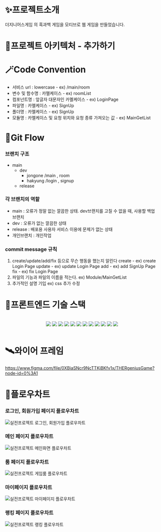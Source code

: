 # ✨프로젝트소개
더지니어스게임 의 흑과백 게임을 모티브로 웹 게임을 만들었습니다.

# 🎀프로젝트 아키텍처 - 추가하기

# 🪄Code Convention
- 서비스 url : lowercase - ex) /main/room
- 변수 및 함수명 : 카멜케이스 - ex) roomList
- 컴포넌트명 : 앞글자 대문자인 카멜케이스 - ex) LoginPage
- 파일명 : 카멜케이스 - ex) SignUp
- 폴더명 : 카멜케이스 - ex) SignUp
- 모듈명 : 카멜케이스 및 요청 위치와 요청 종류 가져오는 값 - ex) MainGetList

# 🤝Git Flow
### 브랜치 구조
- main
    - dev
         - jongone
               /main
               , room
         - hakyung
               /login
               , signup
    - release

### 각 브랜치의 역할
- main : 오류가 정말 없는 깔끔한 상태. dev브랜치를 고칠 수 없을 때, 사용할 백업 브랜치
- dev : 오류가 없는 깔끔한 상태
- release : 배포용 사용자 서비스 이용에 문제가 없는 상태
- 개인브랜치 : 개인작업

### commit message 규칙
1. create/update/add/fix 등으로 무슨 행동을 했는지 알린다
create - ex) create Login Page
update - ex) update Login Page
add - ex) add SignUp Page
fix - ex) fix Login Page
2. 파일의 기능과 파일의 이름을 적는다.
ex) Module/MainGetList
3. 추가적인 설명 기입
ex) css 추가 수정

# 🔖프론트엔드 기술 스택

<center>
<br/>
<div style="display: inline;">
<img src="https://img.shields.io/badge/react-61DAFB?style=for-the-badge&logo=react&logoColor=white">
<img src="https://img.shields.io/badge/redux_toolkit-764ABC?style=for-the-badge&logo=redux&logoColor=white">
<img src="https://img.shields.io/badge/styled_components-DB7093?style=for-the-badge&logo=styledcomponents&logoColor=white">
</div>

<div style="display: inline;">
<img src="https://img.shields.io/badge/socket.io-black?style=for-the-badge&logo=socket.io&logoColor=white"/>
<img src="https://img.shields.io/badge/axios-6236FF?style=for-the-badge&logo=axios&logoColor=white">
<img src="https://img.shields.io/badge/Json-green?style=for-the-badge&logo=Json&logoColor=CC6699"/>
</div>

<div style="display: inline;">
<img src="https://img.shields.io/badge/amazonAWS-F7DF1E?style=for-the-badge&logo=amazonAWS&logoColor=black">
<img src="https://img.shields.io/badge/ReactHookForm-b23838?style=for-the-badge&logo=ReactHookForm&logoColor=white"/>
<img src="https://img.shields.io/badge/dotenv-3b0707aa?style=for-the-badge&logo=dotenv&logoColor=CC6699"/>
</div>

<div style="display: inline;">
<img src="https://img.shields.io/badge/github-181717?style=for-the-badge&logo=github&logoColor=white">
<img src="https://img.shields.io/badge/git-F05032?style=for-the-badge&logo=git&logoColor=white">
<img src="https://img.shields.io/badge/sourcetree-blue?style=for-the-badge&logo=sourcetree&logoColor=white">
</div>
</center>
<br>

# 🛰️와이어 프레임
https://www.figma.com/file/0XBiaSNcr9NcTTKjBKfv1x/THERgeniusGame?node-id=0%3A1

# 🌌플로우차트
### 로그인, 회원가입 페이지 플로우차트
![실전프로젝트 로그인, 회원가입 플로우차트](https://user-images.githubusercontent.com/105829258/188279966-9a79c172-3aed-4349-9e74-686b543f86e5.png)
### 메인 페이지 플로우차트
![실전프로젝트 메인화면 플로우차트](https://user-images.githubusercontent.com/105829258/188279975-0dfb068c-d54c-4874-a6cf-2657b245d656.png)
### 룸 페이지 플로우차트
![실전프로젝트 게임룸 플로우차트](https://user-images.githubusercontent.com/105829258/188279979-86052684-3647-457e-a7e8-35c8a41d54a8.png)
### 마이페이지 플로우차트
![실전프로젝트 마이페이지 플로우차트](https://user-images.githubusercontent.com/105829258/188279983-f5bc8fe7-717c-4bed-8c41-81f2fc970f4d.png)
### 랭킹 페이지 플로우차트
![실전프로젝트 랭킹 플로우차트](https://user-images.githubusercontent.com/105829258/188279984-f8c7810f-db5f-414b-aaca-5ca0696e8142.png)
